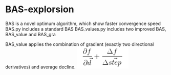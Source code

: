# BAS-explorsion

BAS is a novel optimum algorithm, which show faster convergence speed 
BAS.py includes a standard BAS 
BAS_values.py includes two improved BAS, BAS_value and BAS_gra

BAS_value applies the combination of gradient (exactly two directional derivatives) and average decline.
![image](https://github.com/Knightsll/BAS-explorsion/blob/master/image/formula.png)
